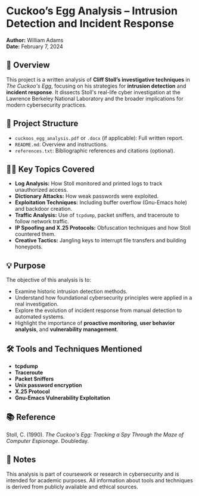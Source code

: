 # Cuckoo’s Egg Analysis – Intrusion Detection and Incident Response

**Author:** William Adams  
**Date:** February 7, 2024

## 📘 Overview

This project is a written analysis of **Cliff Stoll’s investigative techniques** in *The Cuckoo's Egg*, focusing on his strategies for **intrusion detection** and **incident response**. It dissects Stoll's real-life cyber investigation at the Lawrence Berkeley National Laboratory and the broader implications for modern cybersecurity practices.

## 📄 Project Structure

- `cuckoos_egg_analysis.pdf` or `.docx` (if applicable): Full written report.
- `README.md`: Overview and instructions.
- `references.txt`: Bibliographic references and citations (optional).

## 🕵️‍♂️ Key Topics Covered

- **Log Analysis:** How Stoll monitored and printed logs to track unauthorized access.
- **Dictionary Attacks:** How weak passwords were exploited.
- **Exploitation Techniques:** Including buffer overflow (Gnu-Emacs hole) and backdoor creation.
- **Traffic Analysis:** Use of `tcpdump`, packet sniffers, and traceroute to follow network traffic.
- **IP Spoofing and X.25 Protocols:** Obfuscation techniques and how Stoll countered them.
- **Creative Tactics:** Jangling keys to interrupt file transfers and building honeypots.

## 💡 Purpose

The objective of this analysis is to:
- Examine historic intrusion detection methods.
- Understand how foundational cybersecurity principles were applied in a real investigation.
- Explore the evolution of incident response from manual detection to automated systems.
- Highlight the importance of **proactive monitoring**, **user behavior analysis**, and **vulnerability management**.

## 🛠 Tools and Techniques Mentioned

- **tcpdump**
- **Traceroute**
- **Packet Sniffers**
- **Unix password encryption**
- **X.25 Protocol**
- **Gnu-Emacs Vulnerability Exploitation**

## 📚 Reference

Stoll, C. (1990). *The Cuckoo's Egg: Tracking a Spy Through the Maze of Computer Espionage*. Doubleday.

## 📌 Notes

This analysis is part of coursework or research in cybersecurity and is intended for academic purposes. All information about tools and techniques is derived from publicly available and ethical sources.
